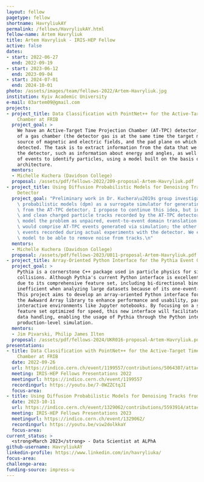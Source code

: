 ```yaml
---
layout: fellow
pagetype: fellow
shortname: HavryliukAY
permalink: /fellows/HavryliukAY.html
fellow-name: Artem Havryliuk
title: Artem Havryliuk - IRIS-HEP Fellow
active: false
dates:
- start: 2022-06-27
  end: 2022-09-19
- start: 2023-06-12
  end: 2023-09-04
- start: 2024-07-01
  end: 2024-10-01
photo: /assets/images/team/fellows-2022/Artem-Havryliuk.jpg
institution: Kyiv Academic University
e-mail: 03artem09@gmail.com
projects:
- project_title: Data Classification with PointNet++ for the Active-Target Time Projection
    Chamber at FRIB
  project_goal: >
    We have an Active-Target Time Projection Chamber (AT-TPC) detector, which consists
    of a gas chamber (the detector gas is at the same time the target material), a
    source of magnetic and electric fields, and the pad plane on which particles are
    detected. The task is to extract information from the data that we receive on
    the detector, such as information about energy and angles, as well as the classification
    of events to identify particles, using a model built on the basis of the PointNet
    architecture.
  mentors:
  - Michelle Kuchera (Davidson College)
  proposal: /assets/pdf/fellows-2022/209-proposal-Artem-Havryliuk.pdf
- project_title: Using Diffusion Probabilistic Models for Denoising Tracks from AT-TPC
    Detector
  project_goal: "Preliminary work in Dr. Kuchera\u2019s group investigated using diffusion\
    \ probabilistic models (dpm) as a surrogate simulator for generating point clouds\
    \ from the AT-TPC detector. I propose to continue this idea, but in order to denoise\
    \ and clean charged particle tracks recorded by the AT-TPC detector. We plan to\
    \ model the problem as unpaired, event-to-event domain translation. One domain\
    \ would comprise AT-TPC events generated via simulation; the other would comprise\
    \ events recorded during actual experiments with the detector. We expect the trained\
    \ model to be able to remove noise from tracks.\n"
  mentors:
  - Michelle Kuchera (Davidson College)
  proposal: /assets/pdf/fellows-2023/U011-proposal-Artem-Havryliuk.pdf
- project_title: Array-Oriented Python Interface for the Pythia Event Generator
  project_goal: >
    Pythia is a cornerstone C++ package used in particle physics for simulating high-energy
    collisions. Although Pythia's current Python interface is excellent for prototyping
    due to its comprehensive feature set, including bi-directional bindings, it becomes
    inefficient when analyzing large datasets because of its one-event-at-a-time approach.
    This project aims to develop an array-oriented Python interface for Pythia, leveraging
    the Awkward Array library to enhance performance and usability, particularly in
    interactive environments like Jupyter notebooks. By focusing on a streamlined
    feature set optimized for speed, this new interface will facilitate more efficient
    data handling, enabling the usage of Pythia through the Python interface for large-scale
    production-level simulation.
  mentors:
  - Jim Pivarski, Philip James Ilten
  proposal: /assets/pdf/fellows-2024/UKR016-proposal-Artem-Havryliuk.pdf
presentations:
- title: Data Classification with PointNet++ for the Active-Target Time Projection
    Chamber at FRIB
  date: 2022-09-26
  url: https://indico.cern.ch/event/1199557/contributions/5064307/attachments/2516266/4326117/Havryliuk_Final_Presentation.pdf
  meeting: IRIS-HEP Fellows Presentations 2022
  meetingurl: https://indico.cern.ch/event/1199557
  recordingurl: https://youtu.be/7-0WZZCtqJI
  focus-area:
- title: Using Diffusion Probabilistic Models for Denoising Tracks from AT-TPC Detector
  date: 2023-10-11
  url: https://indico.cern.ch/event/1329062/contributions/5593914/attachments/2730732/4750722/DPM_IRIS-HEP.pdf
  meeting: IRIS-HEP Fellows Presentations 2023
  meetingurl: https://indico.cern.ch/event/1329062/
  recordingurl: https://youtu.be/viw2dolkkaY
  focus-area:
current_status: >
  <strong>March 2023</strong> - Data Scientist at ALPhA
github-username: HavryliukAY
linkedin-profile: https://www.linkedin.com/in/havryliuka/
focus-area:
challenge-area:
funding-source: impress-u
---
```

